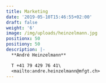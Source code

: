 ```yaml
---
title: Marketing
date: '2019-05-10T15:46:55+02:00'
draft: false
weight: '6'
image: /img/uploads/heinzelmann.jpg
positionx: 50
positiony: 50
description: |-
  **André Heinzelmann**

  T +41 79 429 76 41\
  <mailto:andre.heinzelmann@mfgt.ch>
---
```


